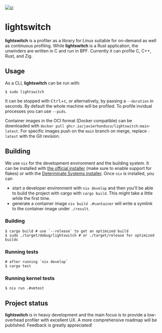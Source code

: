 [![ci](https://github.com/javierhonduco/lightswitch/actions/workflows/build.yml/badge.svg?branch=main)](https://github.com/javierhonduco/lightswitch/actions/workflows/build.yml)

lightswitch
===========

**lightswitch** is a profiler as a library for Linux suitable for on-demand as well as continuous profiling. While **lightswitch** is a Rust application, the unwinders are written in C and run in BPF. Currently it can profile C, C++, Rust, and Zig.

Usage
-----

As a CLI, **lightswitch** can be run with:

```shell
$ sudo lightswitch
```

It can be stopped with <kbd>Ctrl</kbd>+<kbd>c</kbd>, or alternatively, by passing a `--duration` in seconds. By default the whole machine will be profiled. To profile invidual processes you can use `--pids`.

Container images in the OCI format (Docker compatible) can be downloaded with `docker pull ghcr.io/javierhonduco/lightswitch:main-latest`. For specific images push on the `main` branch on merge, replace `-latest` with the Git revision.

Building
--------

We use `nix` for the development environment and the building system. It can be installed with [the official installer](https://nixos.org/download/#nix-install-linux) (make sure to enable support for flakes) or with the [Determinate Systems installer](https://github.com/DeterminateSystems/nix-installer?tab=readme-ov-file#usage). Once `nix` is installed, you can

* start a developer environment with `nix develop` and then you'll be able to build the project with cargo with `cargo build`. This might take a little while the first time.
* generate a container image `nix build .#container` will write a symlink to the container image under `./result`. 

### Building
```shell
$ cargo build # use `--release` to get an optimized build
$ sudo ./target/debug/lightswitch # or ./target/release for optimized builds
```

### Running tests
```shell
# after running `nix develop`
$ cargo test
```

### Running kernel tests
```shell
$ nix run .#vmtest
```

Project status
---------------

**lightswitch** is in heavy development and the main focus is to provide a low-overhead profiler with excellent UX. A more comprehensive roadmap will be published. Feedback is greatly appreciated!
